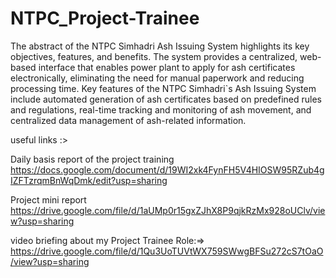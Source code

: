 # NTPC_Project-Trainee

The abstract of the NTPC Simhadri Ash Issuing System highlights its key objectives,
features, and benefits. The system provides a centralized, web-based interface that enables
power plant to apply for ash certificates electronically, eliminating the need for manual
paperwork and reducing processing time. Key features of the NTPC Simhadri`s Ash Issuing
System include automated generation of ash certificates based on predefined rules and
regulations, real-time tracking and monitoring of ash movement, and centralized data
management of ash-related information.

useful links :>

Daily basis report of the project training 
https://docs.google.com/document/d/19WI2xk4FynFH5V4HIOSW95RZub4gIZFTzrqmBnWqDmk/edit?usp=sharing

Project mini report 
https://drive.google.com/file/d/1aUMp0r15gxZJhX8P9qjkRzMx928oUClv/view?usp=sharing

video briefing about my Project Trainee Role:=>
https://drive.google.com/file/d/1Qu3UoTUVtWX759SWwgBFSu272cS7tOaO/view?usp=sharing







